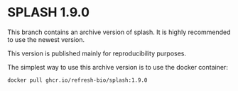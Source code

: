 # SPLASH 1.9.0
This branch contains an archive version of splash. It is highly recommended to use the newest version.

This version is published mainly for reproducibility purposes.

The simplest way to use this archive version is to use the docker container: 
```
docker pull ghcr.io/refresh-bio/splash:1.9.0
```
